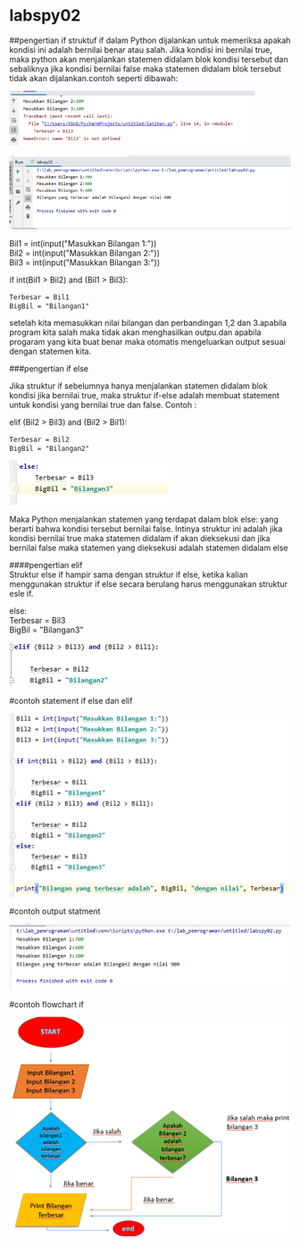 # labspy02

##pengertian if
struktuf if dalam Python dijalankan untuk memeriksa apakah kondisi ini adalah bernilai benar atau salah.
Jika kondisi ini bernilai true, maka python akan menjalankan statemen didalam blok kondisi tersebut 
dan sebaliknya jika kondisi bernilai false maka statemen didalam blok tersebut tidak akan dijalankan.contoh seperti dibawah: 


![iftrue/false](https://github.com/dimashst777/labspy02/blob/master/gambar/phycarm%20yang%20salah.png)


![iftrue/false](https://github.com/dimashst777/labspy02/blob/master/gambar/phycharm%20yang%20benar.png)


Bil1 = int(input("Masukkan Bilangan 1:"))  
Bil2 = int(input("Masukkan Bilangan 2:"))  
Bil3 = int(input("Masukkan Bilangan 3:"))  

if int(Bil1 > Bil2) and (Bil1 > Bil3):

    Terbesar = Bil1
    BigBil = "Bilangan1"

setelah kita memasukkan nilai bilangan dan perbandingan 1,2 dan 3.apabila program kita salah maka tidak akan 
menghasilkan outpu.dan apabila progaram yang kita buat benar maka otomatis mengeluarkan output sesuai dengan 
statemen kita.

###pengertian if else

Jika struktur if sebelumnya hanya menjalankan statemen didalam blok kondisi jika bernilai true, maka
struktur if-else adalah membuat statement untuk kondisi yang bernilai true dan false. Contoh :

elif (Bil2 > Bil3) and (Bil2 > Bil1):

    Terbesar = Bil2
    BigBil = "Bilangan2"



![ifelse/ifelse](https://github.com/dimashst777/labspy02/blob/master/gambar/else.png)



Maka Python menjalankan statemen yang terdapat dalam blok else:
yang berarti bahwa kondisi tersebut bernilai false. 
Intinya struktur ini adalah jika kondisi bernilai true maka statemen didalam if akan 
dieksekusi dan jika bernilai false maka statemen yang dieksekusi adalah statemen didalam else

####pengertian elif  
Struktur else if hampir sama dengan struktur if else, ketika kalian menggunakan struktur 
if else secara berulang harus menggunakan struktur esle if.

else:  
    Terbesar = Bil3  
    BigBil = "Bilangan3"



![elif/elif](https://github.com/dimashst777/labspy02/blob/master/gambar/elif.png)


#contoh statement if else dan elif


![statementifelse](https://github.com/dimashst777/labspy02/blob/master/gambar/statement%20if%20else%2Cel%20if.png)


#contoh output statment


![outputstatement](https://github.com/dimashst777/labspy02/blob/master/gambar/output%20staement%20if%20else%2Cel%20if.png)


#contoh flowchart if


![flowchartif](https://github.com/dimashst777/labspy02/blob/master/gambar/flowchart.png)



